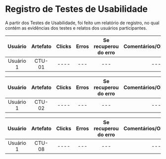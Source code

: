 # Registro de Testes de Usabilidade

A partir dos Testes de Usabilidade, foi feito um relatório de registro, no qual contém as evidências dos testes e relatos dos usuários participantes. 

| **Usuário** 	| **Artefato** 	| **Clicks** 	| **Erros**  | **Se recuperou do erro**  | **Comentários/Observações**  |
|:---:	|:---:	| :---:	|:---:	| :---:	|:---:	| 
|Usuário 1 | CTU-01 | ---- | --- | --- | --- |

| **Usuário** 	| **Artefato** 	| **Clicks** 	| **Erros**  | **Se recuperou do erro**  | **Comentários/Observações**  |
|:---:	|:---:	| :---:	|:---:	| :---:	|:---:	| 
|Usuário 1 | CTU-02 | ---- | --- | --- | --- |

| **Usuário** 	| **Artefato** 	| **Clicks** 	| **Erros**  | **Se recuperou do erro**  | **Comentários/Observações**  |
|:---:	|:---:	| :---:	|:---:	| :---:	|:---:	| 
|Usuário 1 | CTU-08 | ---- | --- | --- | --- |
